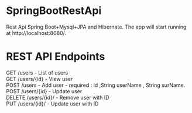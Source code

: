 # SpringBootRestApi
Rest Api Spring Boot+Mysql+JPA and Hibernate.
The app will start running at http://localhost:8080/.<br>

# REST API Endpoints

  GET /users - List of users <br>
  GET /users/{id} - View user <br>
  POST /users - Add user - required : id ,String userName , String surName. <br>
  POST /users/{id} - Update user <br>
  DELETE /users/{id}/ - Remove user with ID <br>
  PUT /users/{id}/ - Update user with ID <br>

